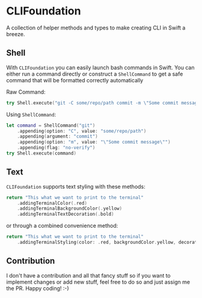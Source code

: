 # CLIFoundation

A collection of helper methods and types to make creating CLI in Swift a breeze.

## Shell

With `CLIFoundation` you can easily launch bash commands in Swift. You can either run a command directly or construct a `ShellCommand` to get a safe command that will be formatted correctly automatically

Raw Command:

```swift
try Shell.execute("git -C some/repo/path commit -m \"Some commit message\" --no-verify")
```

Using `ShellCommand`:

```swift
let command = ShellCommand("git")
	.appending(option: "C", value: "some/repo/path")
	.appending(argument: "commit")
	.appending(option: "m", value: "\"Some commit message\"")
	.appending(flag: "no-verify")
try Shell.execute(command)
```

## Text

`CLIFoundation` supports text styling with these methods:

```swift
return "This what we want to print to the terminal"
	.addingTerminalColor(.red)
	.addingTerminalBackgroundColor(.yellow)
	.addingTerminalTextDecoration(.bold)
```

or through a combined convenience method:

```swift
return "This what we want to print to the terminal"
	.addingTerminalStyling(color: .red, backgroundColor.yellow, decoration: .bold)
```



## Contribution

I don't have a contribution and all that fancy stuff so if you want to implement changes or add new stuff, feel free to do so and just assign me the PR. Happy coding! :-)